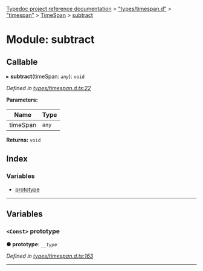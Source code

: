 [Typedoc project reference documentation](../README.md) > ["types/timespan.d"](../modules/_types_timespan_d_.md) > ["timespan"](../modules/_types_timespan_d_._timespan_.md) > [TimeSpan](../classes/_types_timespan_d_._timespan_.timespan.md) > [subtract](../modules/_types_timespan_d_._timespan_.timespan.subtract.md)

# Module: subtract

## Callable
▸ **subtract**(timeSpan: *`any`*): `void`

*Defined in [types/timespan.d.ts:22](https://github.com/DocuWare/REST-Sample-TS/blob/master/src/types/timespan.d.ts#L22)*

**Parameters:**

| Name | Type |
| ------ | ------ |
| timeSpan | `any` |

**Returns:** `void`

## Index

### Variables

* [prototype](_types_timespan_d_._timespan_.timespan.subtract.md#prototype)

---

## Variables

<a id="prototype"></a>

### `<Const>` prototype

**● prototype**: *`__type`*

*Defined in [types/timespan.d.ts:163](https://github.com/DocuWare/REST-Sample-TS/blob/master/src/types/timespan.d.ts#L163)*

___

